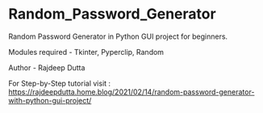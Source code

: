# Random_Password_Generator
Random Password Generator in Python GUI project for beginners.

Modules required - Tkinter, Pyperclip, Random


Author - Rajdeep Dutta

For Step-by-Step tutorial visit :
https://rajdeepdutta.home.blog/2021/02/14/random-password-generator-with-python-gui-project/
